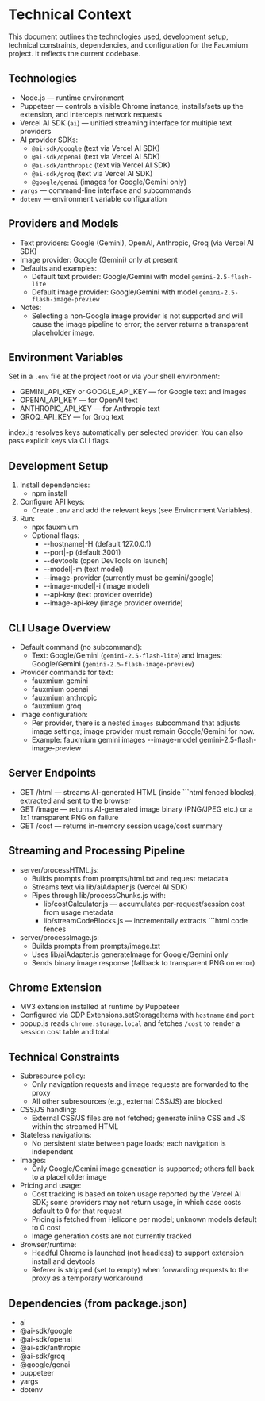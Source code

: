 # Technical Context

This document outlines the technologies used, development setup, technical constraints, dependencies, and configuration for the Fauxmium project. It reflects the current codebase.

## Technologies

- Node.js — runtime environment
- Puppeteer — controls a visible Chrome instance, installs/sets up the extension, and intercepts network requests
- Vercel AI SDK (`ai`) — unified streaming interface for multiple text providers
- AI provider SDKs:
  - `@ai-sdk/google` (text via Vercel AI SDK)
  - `@ai-sdk/openai` (text via Vercel AI SDK)
  - `@ai-sdk/anthropic` (text via Vercel AI SDK)
  - `@ai-sdk/groq` (text via Vercel AI SDK)
  - `@google/genai` (images for Google/Gemini only)
- `yargs` — command-line interface and subcommands
- `dotenv` — environment variable configuration

## Providers and Models

- Text providers: Google (Gemini), OpenAI, Anthropic, Groq (via Vercel AI SDK)
- Image provider: Google (Gemini) only at present
- Defaults and examples:
  - Default text provider: Google/Gemini with model `gemini-2.5-flash-lite`
  - Default image provider: Google/Gemini with model `gemini-2.5-flash-image-preview`
- Notes:
  - Selecting a non-Google image provider is not supported and will cause the image pipeline to error; the server returns a transparent placeholder image.

## Environment Variables

Set in a `.env` file at the project root or via your shell environment:

- GEMINI_API_KEY or GOOGLE_API_KEY — for Google text and images
- OPENAI_API_KEY — for OpenAI text
- ANTHROPIC_API_KEY — for Anthropic text
- GROQ_API_KEY — for Groq text

index.js resolves keys automatically per selected provider. You can also pass explicit keys via CLI flags.

## Development Setup

1. Install dependencies:
   - npm install
2. Configure API keys:
   - Create `.env` and add the relevant keys (see Environment Variables).
3. Run:
   - npx fauxmium
   - Optional flags:
     - --hostname|-H (default 127.0.0.1)
     - --port|-p (default 3001)
     - --devtools (open DevTools on launch)
     - --model|-m (text model)
     - --image-provider (currently must be gemini/google)
     - --image-model|-i (image model)
     - --api-key (text provider override)
     - --image-api-key (image provider override)

## CLI Usage Overview

- Default command (no subcommand):
  - Text: Google/Gemini (`gemini-2.5-flash-lite`) and Images: Google/Gemini (`gemini-2.5-flash-image-preview`)
- Provider commands for text:
  - fauxmium gemini
  - fauxmium openai
  - fauxmium anthropic
  - fauxmium groq
- Image configuration:
  - Per provider, there is a nested `images` subcommand that adjusts image settings; image provider must remain Google/Gemini for now.
  - Example: fauxmium gemini images --image-model gemini-2.5-flash-image-preview

## Server Endpoints

- GET /html — streams AI-generated HTML (inside ```html fenced blocks), extracted and sent to the browser
- GET /image — returns AI-generated image binary (PNG/JPEG etc.) or a 1x1 transparent PNG on failure
- GET /cost — returns in-memory session usage/cost summary

## Streaming and Processing Pipeline

- server/processHTML.js:
  - Builds prompts from prompts/html.txt and request metadata
  - Streams text via lib/aiAdapter.js (Vercel AI SDK)
  - Pipes through lib/processChunks.js with:
    - lib/costCalculator.js — accumulates per-request/session cost from usage metadata
    - lib/streamCodeBlocks.js — incrementally extracts ```html code fences
- server/processImage.js:
  - Builds prompts from prompts/image.txt
  - Uses lib/aiAdapter.js generateImage for Google/Gemini only
  - Sends binary image response (fallback to transparent PNG on error)

## Chrome Extension

- MV3 extension installed at runtime by Puppeteer
- Configured via CDP Extensions.setStorageItems with `hostname` and `port`
- popup.js reads `chrome.storage.local` and fetches `/cost` to render a session cost table and total

## Technical Constraints

- Subresource policy:
  - Only navigation requests and image requests are forwarded to the proxy
  - All other subresources (e.g., external CSS/JS) are blocked
- CSS/JS handling:
  - External CSS/JS files are not fetched; generate inline CSS and JS within the streamed HTML
- Stateless navigations:
  - No persistent state between page loads; each navigation is independent
- Images:
  - Only Google/Gemini image generation is supported; others fall back to a placeholder image
- Pricing and usage:
  - Cost tracking is based on token usage reported by the Vercel AI SDK; some providers may not return usage, in which case costs default to 0 for that request
  - Pricing is fetched from Helicone per model; unknown models default to 0 cost
  - Image generation costs are not currently tracked
- Browser/runtime:
  - Headful Chrome is launched (not headless) to support extension install and devtools
  - Referer is stripped (set to empty) when forwarding requests to the proxy as a temporary workaround

## Dependencies (from package.json)

- ai
- @ai-sdk/google
- @ai-sdk/openai
- @ai-sdk/anthropic
- @ai-sdk/groq
- @google/genai
- puppeteer
- yargs
- dotenv
